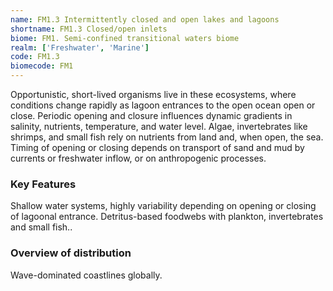 ```yaml
---
name: FM1.3 Intermittently closed and open lakes and lagoons
shortname: FM1.3 Closed/open inlets
biome: FM1. Semi-confined transitional waters biome
realm: ['Freshwater', 'Marine']
code: FM1.3
biomecode: FM1
---
```


Opportunistic, short-lived organisms live in these ecosystems, where conditions change rapidly as lagoon entrances to the open ocean open or close. Periodic opening and closure influences dynamic gradients in salinity, nutrients, temperature, and water level. Algae, invertebrates like shrimps, and small fish rely on nutrients from land and, when open, the sea. Timing of opening or closing depends on transport of sand and mud by currents or freshwater inflow, or on anthropogenic processes.

### Key Features

Shallow water systems, highly variability depending on opening or closing of lagoonal entrance. Detritus-based foodwebs with plankton, invertebrates and small fish..

### Overview of distribution

Wave-dominated coastlines globally.
